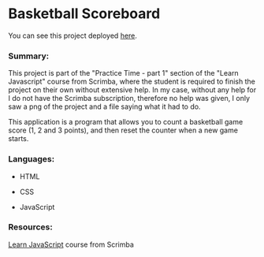 <h1>Basketball Scoreboard</h1>

You can see this project deployed <a href="https://friendly-pudding-8a46a2.netlify.app">here</a>.

<h3>Summary: </h3>

This project is part of the "Practice Time - part 1" section of the "Learn Javascript" course from Scrimba, where the student is required to finish the project on their own without extensive help.
In my case, without any help for I do not have the Scrimba subscription, therefore no help was given, I only saw a png of the project and a file saying what it had to do.

This application is a program that allows you to count a basketball game score (1, 2 and 3 points), and then reset the counter when a new game starts.


<h3>Languages: </h3>

- HTML

- CSS

- JavaScript

<h3>Resources: </h3>

<a href="https://scrimba.com/learn/learnjavascript">Learn JavaScript</a> course from Scrimba
